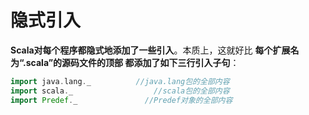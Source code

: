 隐式引入
===================================================================================
**Scala对每个程序都隐式地添加了一些引入**。本质上，这就好比 **每个扩展名为“.scala”的源码文件的顶部
都添加了如下三行引入子句**：
```scala
import java.lang._          //java.lang包的全部内容
import scala._                  //scala包的全部内容
import Predef._               //Predef对象的全部内容
```

